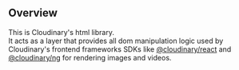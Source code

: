 ## Overview

This is Cloudinary's html library.  
It acts as a layer that provides all dom manipulation logic used by Cloudinary's
frontend frameworks SDKs like [@cloudinary/react](https://www.npmjs.com/package/@cloudinary/react) and [@cloudinary/ng](https://www.npmjs.com/package/@cloudinary/ng) for rendering images and videos.
